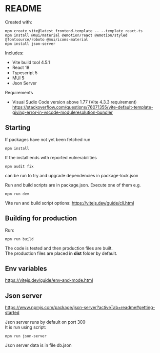 # README  
Created with:  
```
npm create vite@latest frontend-template -- --template react-ts
npm install @mui/material @emotion/react @emotion/styled @fontsource/roboto @mui/icons-material
npm install json-server
```
Includes:  
* Vite build tool 4.5.1
* React 18
* Typescript 5
* MUI 5
* Json Server

Requirements
* Visual Sudio Code version above 1.77 (Vite 4.3.3 requirement)
https://stackoverflow.com/questions/76071355/vite-default-template-giving-error-in-vscode-moduleresolution-bundler

## Starting
If packages have not yet been fetched run
```
npm install
```
If the install ends with reported vulnerabilities  
```
npm audit fix
```
can be run to try and upgrade dependencies in package-lock.json  

Run and build scripts are in package.json. Execute one of them e.g.
```
npm run dev
```
Vite run and build script options: https://vitejs.dev/guide/cli.html

## Building for production
Run:
```
npm run build
```
The code is tested and then production files are built.  
The production files are placed in **dist** folder by default.
## Env variables
https://vitejs.dev/guide/env-and-mode.html

## Json server
https://www.npmjs.com/package/json-server?activeTab=readme#getting-started  

Json server runs by default on port 300  
It is run using script:  
```
npm run json-server
```
Json server data is in file db.json
